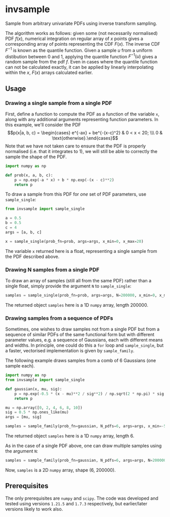 # invsample

Sample from arbitrary univariate PDFs using inverse transform sampling.

The algorithm works as follows: given some (not necessarily normalised) PDF $f(x)$, numerical integration on regular array of $x$ points gives a corresponding array of points representing the CDF $F(x)$. The inverse CDF $F^{-1}$ is known as the quantile function. Given a sample $u$ from a uniform distibution between 0 and 1, applying the quantile function $F^{-1}(u)$ gives a random sample from the pdf $f$. Even in cases where the quantile function can not be calculated exactly, it can be applied by linearly interpolating within the $x$, $F(x)$ arrays calculated earlier.

## Usage

### Drawing a single sample from a single PDF

First, define a function to compute the PDF as a function of the variable `x`, along with any additional arguments representing function parameters. In this example, we'll consider the PDF
$$p(x|a, b, c) = \begin{cases} e^{-ax} + be^{-(x-c)^2} & 0 < x < 20; \\\ 0 & \text{otherwise}.\end{cases}$$
Note that we have not taken care to ensure that the PDF is properly normalised (i.e. that it integrates to 1), we will still be able to correctly the sample the shape of the PDF.
```python
import numpy as np

def prob(x, a, b, c):
    p = np.exp(-a * x) + b * np.exp(-(x - c)**2)
    return p
```

To draw a sample from this PDF for *one* set of PDF parameters, use `sample_single`:
```python
from invsample import sample_single

a = 0.5
b = 0.5
c = 4
args = [a, b, c]

x = sample_single(prob_fn=prob, args=args, x_min=0, x_max=20)
```
The variable `x` returned here is a float, representing a single sample from the PDF described above.

### Drawing N samples from a single PDF

To draw an array of samples (still all from the same PDF) rather than a single float, simply provide the argument `N` to `sample_single`:
```python
samples = sample_single(prob_fn=prob, args=args, N=200000, x_min=0, x_max=20)
```
The returned object `samples` here is a 1D `numpy` array, length 200000. 


### Drawing samples from a sequence of PDFs

Sometimes, one wishes to draw samples not from a single PDF but from a sequence of similar PDFs of the same functional form but with different parameter values, e.g. a sequence of Gaussians, each with different means and widths. In principle, one could do this a `for` loop and `sample_single`, but a faster, vectorised implementation is given by `sample_family`.

The following example draws samples from a comb of 6 Gaussians (one sample each). 
```python
import numpy as np
from invsample import sample_single

def gaussian(x, mu, sig):
    p = np.exp(-0.5 * (x - mu)**2 / sig**2) / np.sqrt(2 * np.pi) * sig
    return p

mu = np.array([0, 2, 4, 6, 8, 10])
sig = 0.5 * np.ones_like(mu)
args = [mu, sig]

samples = sample_family(prob_fn=gaussian, N_pdfs=6, args=args, x_min=-5, x_max=15)
```
The returned object `samples` here is a 1D `numpy` array, length 6. 

As in the case of a single PDF above, one can draw multiple samples using the argument `N`:
```python
samples = sample_family(prob_fn=gaussian, N_pdfs=6, args=args, N=200000, x_min=-5, x_max=15)
```
Now, `samples` is a 2D `numpy` array, shape (6, 200000).


## Prerequisites

The only prerequisites are `numpy` and `scipy`. The code was developed and tested using versions `1.21.5` and `1.7.3` respectively, but earlier/later versions likely to work also.
